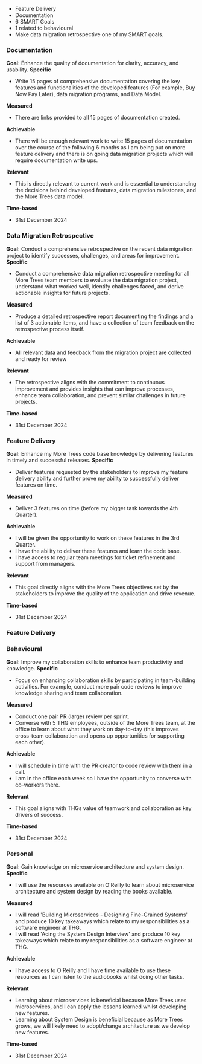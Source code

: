  - Feature Delivery
 - Documentation
 - 6 SMART Goals
 - 1 related to behavioural
- Make data migration retrospective one of my SMART goals.

### Documentation
**Goal**: Enhance the quality of documentation for clarity, accuracy, and usability.
**Specific**
- Write 15 pages of comprehensive documentation covering the key features and functionalities of the developed features (For example, Buy Now Pay Later), data migration programs, and Data Model.

**Measured**
- There are links provided to all 15 pages of documentation created.

**Achievable**
- There will be enough relevant work to write 15 pages of documentation over the course of the following 6 months as I am being put on more feature delivery and there is on going data migration projects which will require documentation write ups.

**Relevant**
- This is directly relevant to current work and is essential to understanding the decisions behind developed features, data migration milestones, and the More Trees data model.

**Time-based**
- 31st December 2024

### Data Migration Retrospective
**Goal**: Conduct a comprehensive retrospective on the recent data migration project to identify successes, challenges, and areas for improvement.
**Specific**
- Conduct a comprehensive data migration retrospective meeting for all More Trees team members to evaluate the data migration project, understand what worked well, identify challenges faced, and derive actionable insights for future projects.

**Measured**
- Produce a detailed retrospective report documenting the findings and a list of 3 actionable items, and have a collection of team feedback on the retrospective process itself.

**Achievable**
- All relevant data and feedback from the migration project are collected and ready for review

**Relevant**
- The retrospective aligns with the commitment to continuous improvement and provides insights that can improve processes, enhance team collaboration, and prevent similar challenges in future projects.

**Time-based**
- 31st December 2024
### Feature Delivery
**Goal**: Enhance my More Trees code base knowledge by delivering features in timely and successful releases.
**Specific**
- Deliver features requested by the stakeholders to improve my feature delivery ability and further prove my ability to successfully deliver features on time.

**Measured**
- Deliver 3 features on time (before my bigger task towards the 4th Quarter).

**Achievable**
- I will be given the opportunity to work on these features in the 3rd Quarter.
- I have the ability to deliver these features and learn the code base. 
- I have access to regular team meetings for ticket refinement and support from managers. 

**Relevant**
- This goal directly aligns with the More Trees objectives set by the stakeholders to improve the quality of the application and drive revenue.

**Time-based**
- 31st December 2024
### Feature Delivery
### Behavioural
**Goal**: Improve my collaboration skills to enhance team productivity and knowledge.
**Specific**
- Focus on enhancing collaboration skills by participating in team-building activities. For example, conduct more pair code reviews to improve knowledge sharing and team collaboration.

**Measured**
- Conduct one pair PR (large) review per sprint.
- Converse with 5 THG employees, outside of the More Trees team, at the office to learn about what they work on day-to-day (this improves cross-team collaboration and opens up opportunities for supporting each other).

**Achievable**
- I will schedule in time with the PR creator to code review with them in a call.
- I am in the office each week so I have the opportunity to converse with co-workers there.

**Relevant**
- This goal aligns with THGs value of teamwork and collaboration as key drivers of success.

**Time-based**
- 31st December 2024
### Personal
**Goal**: Gain knowledge on microservice architecture and system design.
**Specific**
- I will use the resources available on O'Reilly to learn about microservice architecture and system design by reading the books available.

**Measured**
- I will read 'Building Microservices - Designing Fine-Grained Systems' and produce 10 key takeaways which relate to my responsibilities as a software engineer at THG.
- I will read 'Acing the System Design Interview' and produce 10 key takeaways which relate to my responsibilities as a software engineer at THG.


**Achievable**
- I have access to O'Reilly and I have time available to use these resources as I can listen to the audiobooks whilst doing other tasks.

**Relevant**
- Learning about microservices is beneficial because More Trees uses microservices, and I can apply the lessons learned whilst developing new features.
- Learning about System Design is beneficial because as More Trees grows, we will likely need to adopt/change architecture as we develop new features.

**Time-based**
- 31st December 2024